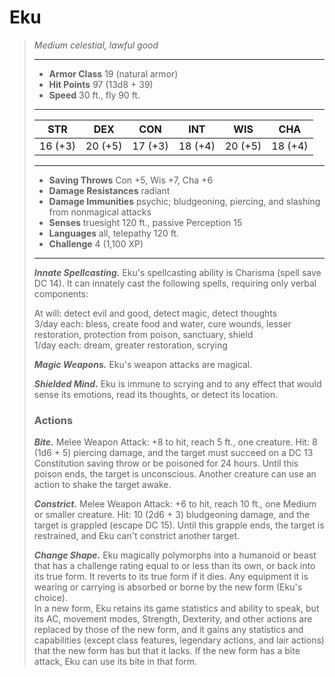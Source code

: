 # Eku
>*Medium celestial, lawful good*
>___
>- **Armor Class** 19 (natural armor)
>- **Hit Points** 97 (13d8 + 39)
>- **Speed** 30 ft., fly 90 ft.
>___
>|STR|DEX|CON|INT|WIS|CHA|
>|:---:|:---:|:---:|:---:|:---:|:---:|
>|16 (+3)|20 (+5)|17 (+3)|18 (+4)|20 (+5)|18 (+4)|
>___
>- **Saving Throws** Con +5, Wis +7, Cha +6
>- **Damage Resistances** radiant
>- **Damage Immunities** psychic; bludgeoning, piercing, and slashing from nonmagical attacks
>- **Senses** truesight 120 ft., passive Perception 15
>- **Languages** all, telepathy 120 ft.
>- **Challenge** 4 (1,100 XP)
>___
>***Innate Spellcasting.*** Eku's spellcasting ability is Charisma (spell save DC 14). It can innately cast the following spells, requiring only verbal components:  
>
>At will: detect evil and good, detect magic, detect thoughts  
>3/day each: bless, create food and water, cure wounds, lesser restoration, protection from poison, sanctuary, shield  
>1/day each: dream, greater restoration, scrying  
>
>
>***Magic Weapons.*** Eku's weapon attacks are magical.  
>
>***Shielded Mind.*** Eku is immune to scrying and to any effect that would sense its emotions, read its thoughts, or detect its location.  
>
>### Actions
>***Bite.*** Melee Weapon Attack: +8 to hit, reach 5 ft., one creature. Hit: 8 (1d6 + 5) piercing damage, and the target must succeed on a DC 13 Constitution saving throw or be poisoned for 24 hours. Until this poison ends, the target is unconscious. Another creature can use an action to shake the target awake.  
>
>***Constrict.*** Melee Weapon Attack: +6 to hit, reach 10 ft., one Medium or smaller creature. Hit: 10 (2d6 + 3) bludgeoning damage, and the target is grappled (escape DC 15). Until this grapple ends, the target is restrained, and Eku can't constrict another target.  
>
>***Change Shape.*** Eku magically polymorphs into a humanoid or beast that has a challenge rating equal to or less than its own, or back into its true form. It reverts to its true form if it dies. Any equipment it is wearing or carrying is absorbed or borne by the new form (Eku's choice).  
>In a new form, Eku retains its game statistics and ability to speak, but its AC, movement modes, Strength, Dexterity, and other actions are replaced by those of the new form, and it gains any statistics and capabilities (except class features, legendary actions, and lair actions) that the new form has but that it lacks. If the new form has a bite attack, Eku can use its bite in that form.